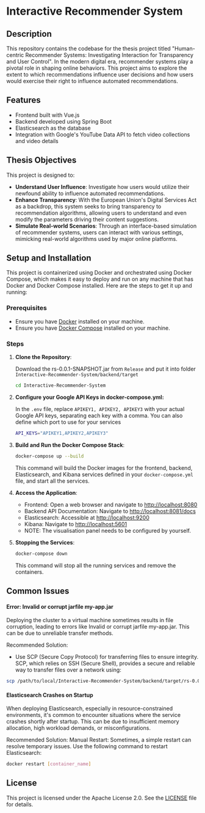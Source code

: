 # Interactive Recommender System

## Description
This repository contains the codebase for the thesis project titled "Human-centric Recommender Systems: Investigating Interaction for Transparency and User Control". In the modern digital era, recommender systems play a pivotal role in shaping online behaviors. This project aims to explore the extent to which recommendations influence user decisions and how users would exercise their right to influence automated recommendations.

## Features
- Frontend built with Vue.js
- Backend developed using Spring Boot
- Elasticsearch as the database
- Integration with Google's YouTube Data API to fetch video collections and video details

## Thesis Objectives
This project is designed to:

+ **Understand User Influence**: Investigate how users would utilize their newfound ability to influence automated recommendations.
+ **Enhance Transparency**: With the European Union's Digital Services Act as a backdrop, this system seeks to bring transparency to recommendation algorithms, allowing users to understand and even modify the parameters driving their content suggestions.
+ **Simulate Real-world Scenarios**: Through an interface-based simulation of recommender systems, users can interact with various settings, mimicking real-world algorithms used by major online platforms.


## Setup and Installation

This project is containerized using Docker and orchestrated using Docker Compose, which makes it easy to deploy and run on any machine that has Docker and Docker Compose installed. Here are the steps to get it up and running:

### Prerequisites
- Ensure you have [Docker](https://docs.docker.com/get-docker/) installed on your machine.
- Ensure you have [Docker Compose](https://docs.docker.com/compose/install/) installed on your machine.

### Steps

1. **Clone the Repository**:
   
   Download the rs-0.0.1-SNAPSHOT.jar from `Release` and put it into folder `Interactive-Recommender-System/backend/target`
   ```bash
   cd Interactive-Recommender-System
   ```

2. **Configure your Google API Keys in docker-compose.yml:**

   In the `.env` file, replace `APIKEY1, APIKEY2, APIKEY3` with your actual Google API keys, separating each key with a comma. You can also define which port to use for your services

   ```bash
   API_KEYS="APIKEY1,APIKEY2,APIKEY3"
   ```

3. **Build and Run the Docker Compose Stack**:

   ```bash
   docker-compose up --build
   ```

   This command will build the Docker images for the frontend, backend, Elasticsearch, and Kibana services defined in your `docker-compose.yml` file, and start all the services.

4. **Access the Application**:

   - Frontend: Open a web browser and navigate to [http://localhost:8080](http://localhost:8080)
   - Backend API Documentation: Navigate to [http://localhost:8081/docs](http://localhost:8081/docs)
   - Elasticsearch: Accessible at [http://localhost:9200](http://localhost:9200)
   - Kibana: Navigate to [http://localhost:5601](http://localhost:5601)
   	- NOTE: The visualisation panel needs to be configured by yourself.

5. **Stopping the Services**:
   ```bash
   docker-compose down
   ```
   This command will stop all the running services and remove the containers.


## Common Issues
#### Error: Invalid or corrupt jarfile my-app.jar
Deploying the cluster to a virtual machine sometimes results in file corruption, leading to errors like Invalid or corrupt jarfile my-app.jar. This can be due to unreliable transfer methods.

Recommended Solution:
- Use SCP (Secure Copy Protocol) for transferring files to ensure integrity. SCP, which relies on SSH (Secure Shell), provides a secure and reliable way to transfer files over a network using:
```bash
scp /path/to/local/Interactive-Recommender-System/backend/target/rs-0.0.1-SNAPSHOT.jar  user@vm-address:/path/to/remote/Interactive-Recommender-System/backend/target
```

#### Elasticsearch Crashes on Startup
When deploying Elasticsearch, especially in resource-constrained environments, it's common to encounter situations where the service crashes shortly after startup. This can be due to insufficient memory allocation, high workload demands, or misconfigurations.

Recommended Solution:
Manual Restart: Sometimes, a simple restart can resolve temporary issues. Use the following command to restart Elasticsearch:
```bash
docker restart [container_name]
```

## License

This project is licensed under the Apache License 2.0. See the [LICENSE](https://chat.openai.com/c/LICENSE) file for details.